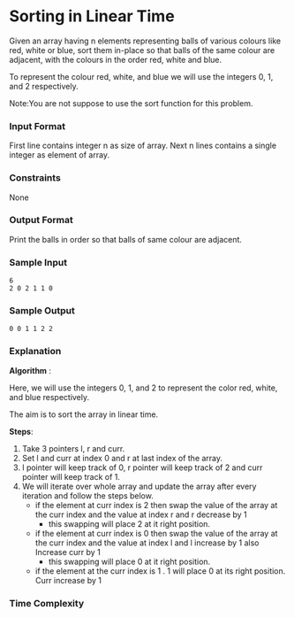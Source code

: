 # Sorting in Linear Time

Given an array having n elements representing balls of various colours like red, white or blue, sort them in-place so that balls of the same colour are adjacent, with the colours in the order red, white and blue.

To represent the colour red, white, and blue we will use the integers 0, 1, and 2 respectively.

Note:You are not suppose to use the sort function for this problem.

### Input Format

First line contains integer n as size of array. Next n lines contains a single integer as element of array.

### Constraints

None

### Output Format

Print the balls in order so that balls of same colour are adjacent.

### Sample Input

```
6
2 0 2 1 1 0
```

### Sample Output

```
0 0 1 1 2 2
```

### Explanation

**Algorithm** :

Here, we will use the integers 0, 1, and 2 to represent the color red, white, and blue respectively.

The aim is to sort the array in linear time.

**Steps**:

1. Take 3 pointers l, r and curr.
2. Set l and curr at index 0 and r at last index of the array.
3. l pointer will keep track of 0, r pointer will keep track of 2 and curr pointer will keep track of 1.
4. We will iterate over whole array and update the array after every iteration and follow the steps below.
   - if the element at curr index is 2 then swap the value of the array at the curr index and the value at index r and r decrease by 1
     - this swapping will place 2 at it right position.
   - if the element at curr index is 0 then swap the value of the array at the curr index and the value at index l and l increase by 1 also Increase curr by 1
     - this swapping will place 0 at it right position.
   - if the element at the curr index is 1 . 1 will place 0 at its right position. Curr increase by 1

### Time Complexity
